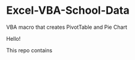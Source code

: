 # Excel-VBA-School-Data
VBA macro that creates PivotTable and Pie Chart

Hello!

This repo contains 

